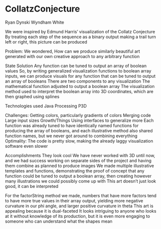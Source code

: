 # CollatzConjecture
Ryan Dynski Wyndham White

We were inspired by Edmund Harris’ visualization of the Collatz Conjecture
By treating each step of the sequence as a binary output making a trail turn left or right, this picture can be produced

Problem:
  We wondered, How can we produce similarly beautiful art generated with our own creative approach to any     arbitrary function

State Solution
  Any function can be tuned to output an array of boolean values
  So, by writing generalized visualization functions to boolean array inputs, we can produce visuals for     any function that can be tuned to output an array of booleans
  There are two components to any visualization
  The mathematical function adjusted to output a boolean array
  The visualization method used to interpret the boolean array into 3D coordinates, which are then graphed   using splines 
  
Technologies used
  Java
  Processing
  P3D

Challenges:
Getting colors, particularly gradients of colors
Merging code
Large input sizes
Growth/Things
Using interfaces to generalize more
  Each function was already tuned to have identically named functions for producing the array of booleans,    and each illustrative method also shared function names, but we never got around to combining everything
Optimality:
  The code is pretty slow, making the already laggy visualization software even slower

Accomplishments
  They look cool
  We have never worked with 3D until now, and we had success working on separate sides of the project and     having them combine as planned to produce images
  We made multiple illustrative templates and functions, demonstrating the proof of concept that any         function could be tuned to output a boolean array, then creating however many illustrations we could       possibly come up with 
  This art doesn’t just look good, it can be interpreted
  
For the factorString method we made, numbers that have more factors tend to have more true values in their array output, yielding more negative curvature in our phi angle, and larger positive curvature in theta
This art is appealing because it is dual-faceted
It looks intriguing to anyone who looks at it without knowledge of its production, but it is even more engaging to someone who can understand what the shapes mean




